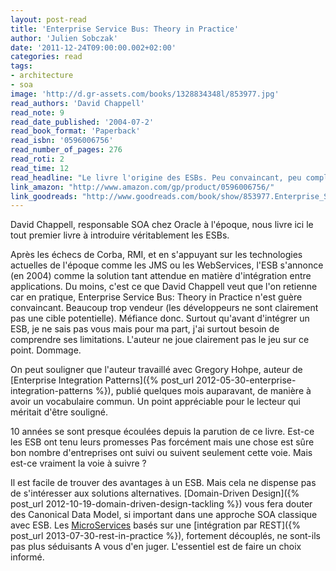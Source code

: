 ```yaml
---
layout: post-read
title: 'Enterprise Service Bus: Theory in Practice'
author: 'Julien Sobczak'
date: '2011-12-24T09:00:00.002+02:00'
categories: read
tags:
- architecture
- soa
image: 'http://d.gr-assets.com/books/1328834348l/853977.jpg'
read_authors: 'David Chappell'
read_note: 9
read_date_published: '2004-07-2'
read_book_format: 'Paperback'
read_isbn: '0596006756'
read_number_of_pages: 276
read_roti: 2
read_time: 12
read_headline: "Le livre l'origine des ESBs. Peu convaincant, peu complet mais pas mal dépassé. Le livre ne mérite probablement pas le détour aujourd'hui."
link_amazon: "http://www.amazon.com/gp/product/0596006756/"
link_goodreads: "http://www.goodreads.com/book/show/853977.Enterprise_Service_Bus"
---
```



David Chappell, responsable SOA chez Oracle à l'époque, nous livre ici le tout premier livre à introduire véritablement les ESBs.

Après les échecs de Corba, RMI, et en s'appuyant sur les technologies actuelles de l'époque comme les JMS ou les WebServices, l'ESB s'annonce (en 2004) comme la solution tant attendue en matière d'intégration entre applications. Du moins, c'est ce que David Chappell veut que l'on retienne car en pratique, Enterprise Service Bus: Theory in Practice n'est guère convaincant. Beaucoup trop vendeur (les développeurs ne sont clairement pas une cible potentielle). Méfiance donc. Surtout qu'avant d'intégrer un ESB, je ne sais pas vous mais pour ma part, j'ai surtout besoin de comprendre ses limitations. L'auteur ne joue clairement pas le jeu sur ce point. Dommage.

On peut souligner que l'auteur travaillé avec Gregory Hohpe, auteur de [Enterprise Integration Patterns]({% post_url 2012-05-30-enterprise-integration-patterns %}), publié quelques mois auparavant, de manière à avoir un vocabulaire commun. Un point appréciable pour le lecteur qui méritait d'être souligné.

10 années se sont presque écoulées depuis la parution de ce livre. Est-ce les ESB ont tenu leurs promesses Pas forcément mais une chose est sûre bon nombre d'entreprises ont suivi ou suivent seulement cette voie. Mais est-ce vraiment la voie à suivre ?

Il est facile de trouver des avantages à un ESB. Mais cela ne dispense pas de s'intéresser aux solutions alternatives. [Domain-Driven Design]({% post_url 2012-10-19-domain-driven-design-tackling %}) vous fera douter des Canonical Data Model, si important dans une approche SOA classique avec ESB. Les [MicroServices](http://martinfowler.com/articles/microservices.html) basés sur une [intégration par REST]({% post_url 2013-07-30-rest-in-practice %}), fortement découplés, ne sont-ils pas plus séduisants A vous d'en juger. L'essentiel est de faire un choix informé.

